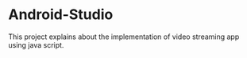 # Android-Studio
This project explains about the implementation of video streaming app using java script.
